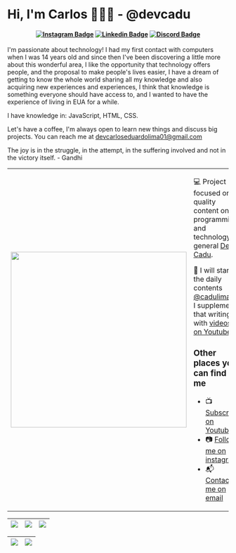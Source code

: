 # Hi, I'm Carlos 👨🏻‍💻 - @devcadu

<h4 align="center">

[![Instagram Badge](https://img.shields.io/badge/-instagram-red?style=for-the-badge&logo=instagram&logoColor=white&link=https://github.com/devcadu)](https://www.instagram.com/cadulima._/)
[![Linkedin Badge](https://img.shields.io/badge/-Linkedin-blue?style=for-the-badge&logo=Linkedin&logoColor=white&link=https://https://github.com/devcadu)]([www.linkedin.com/in/devcadu/])
[![Discord Badge](https://img.shields.io/badge/Discord-5865F2?style=for-the-badge&logo=discord&logoColor=white)](https://discord.gg/tJzXGDfHnd)


</h4>


I'm passionate about technology! I had my first contact with computers when I was 14 years old and since then I've been discovering a little more about this wonderful area, I like the opportunity that technology offers people, and the proposal to make people's lives easier, I have a dream of getting to know the whole world sharing all my knowledge and also acquiring new experiences and experiences, I think that knowledge is something everyone should have access to, and I wanted to have the experience of living in EUA for a while.

I have knowledge in: JavaScript, HTML, CSS.


Let's have a coffee, I'm always open to learn new things and discuss big projects. You can reach me at devcarloseduardolima01@gmail.com

The joy is in the struggle, in the attempt, in the suffering involved and not in the victory itself. - Gandhi

<table border="0" cellspacing="0" cellpadding="0">
  <tr>
    <td style="border: 0";>
       <img width="400" src="https://i.imgur.com/bXxIgrd.png" />
    </td>
    <td style="border: 0";>
      <p>
        💻 Project focused on quality content on programming and technology in general <a href="https://www.youtube.com/channel/UCK1v8MmevEF9zJQpSCWKilQ">Dev Cadu<a/>.
      </p>
      <p>
        🌙 I will start the daily contents <a href="https://www.instagram.com/cadulima._/">@cadulima._</a>, I supplement that writing with <a href="https://www.youtube.com/channel/UCK1v8MmevEF9zJQpSCWKilQ">videos on Youtube</a>.
      </p>
      <h3>Other places you can find me</h3>
      <ul> 
        <li>
          📺 <a href="https://www.youtube.com/channel/UCK1v8MmevEF9zJQpSCWKilQ">Subscribe on Youtube</a>
        </li>
        <li>
          📷 <a href="https://www.instagram.com/cadulima._/">Follow me on instagram</a>
        </li>
        <li>
          📬 <a href=mailto:devcarloseduardolima01@gmail.com>Contact-me on email</a>
        </li>
      </ul>
    </td>
  </tr>
</table>

| ![](http://github-profile-summary-cards.vercel.app/api/cards/stats?username=devcadu&theme=nord_dark) | ![](http://github-profile-summary-cards.vercel.app/api/cards/repos-per-language?username=devcadu&hide=Html&theme=nord_dark) | ![](http://github-profile-summary-cards.vercel.app/api/cards/most-commit-language?username=devcadu&theme=nord_dark) |
| :-: | :-: | :-: |

| ![](http://github-profile-summary-cards.vercel.app/api/cards/profile-details?username=devcadu&theme=nord_dark) | ![](https://github-readme-streak-stats.herokuapp.com/?user=devcadu&hide_border=true&date_format=M%20j%5B%2C%20Y%5D&background=2D3742&stroke=2D3742&ring=6bbbca&fire=6bbbca&currStreakNum=fff&sideNums=6bbbca&currStreakLabel=6bbbca&sideLabels=fff&dates=fff) |
| :-: | :-: |
